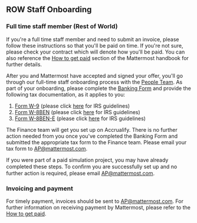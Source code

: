 ## ROW Staff Onboarding

### Full time staff member (Rest of World)

If you're a full time staff member and need to submit an invoice, please follow these instructions so that you'll be paid on time. If you're not sure, please check your contract which will denote how you'll be paid. You can also reference the [How to get paid](https://handbook.mattermost.com/company/how-to-guides-for-staff/how-to-get-paid) section of the Mattermost handbook for further details.

After you and Mattermost have accepted and signed your offer, you'll go through our full-time staff onboarding process with the [People Team](https://community.mattermost.com/private-core/channels/ask-people-team). As part of your onboarding, please complete the [Banking Form](https://docs.google.com/forms/d/e/1FAIpQLScw5E8h2z7QOuoabPjvcCqQ4mMdiPikXNODEaCGbuI4IsgF-w/viewform?usp=sf_link) and provide the following tax documentation, as it applies to you:

1. [Form W-9](https://www.irs.gov/pub/irs-pdf/fw9.pdf) \(please click [here](https://www.irs.gov/pub/irs-pdf/iw9.pdf) for IRS guidelines\)
2. [Form W-8BEN](https://www.irs.gov/pub/irs-pdf/fw8ben.pdf) \(please click [here](https://www.irs.gov/pub/irs-pdf/iw8ben.pdf) for IRS guidelines\)
3. [Form W-8BEN-E](https://www.irs.gov/pub/irs-pdf/fw8bene.pdf) \(please click [here](https://www.irs.gov/pub/irs-pdf/iw8bene.pdf) for IRS guidelines\)

The Finance team will get you set up on Accrualify. There is no further action needed from you once you've completed the Banking Form and submitted the appropriate tax form to the Finance team. Please email your tax form to AP@mattermost.com.

If you were part of a paid simulation project, you may have already completed these steps. To conﬁrm you are successfully set up and no further action is required, please email AP@mattermost.com.

### Invoicing and payment

For timely payment, invoices should be sent to AP@mattermost.com. For further information on receiving payment by Mattermost, please refer to the [How to get paid](https://handbook.mattermost.com/company/how-to-guides-for-staff/how-to-get-paid).
